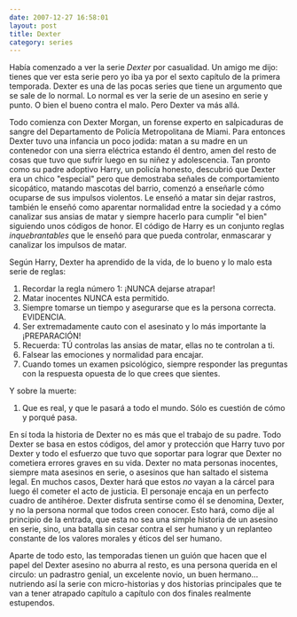 ```yaml
---
date: 2007-12-27 16:58:01
layout: post
title: Dexter
category: series
---
```


Había comenzado a ver la serie *Dexter* por casualidad. Un amigo me dijo: tienes que ver esta serie pero yo iba ya por el sexto capítulo de la primera temporada. Dexter es una de las pocas series que tiene un argumento que se sale de lo normal. Lo normal es ver la serie de un asesino en serie y punto. O bien el bueno contra el malo. Pero Dexter va más allá.

Todo comienza con Dexter Morgan, un forense experto en salpicaduras de sangre del Departamento de Policía Metropolitana de Miami. Para entonces Dexter tuvo una infancia un poco jodida: matan a su madre en un contenedor con una sierra eléctrica estando él dentro, amen del resto de cosas que tuvo que sufrir luego en su niñez y adolescencia. Tan pronto como su padre adoptivo Harry, un policía honesto, descubrió que Dexter era un chico "especial" pero que demostraba señales de comportamiento sicopático, matando mascotas del barrio, comenzó a enseñarle cómo ocuparse de sus impulsos violentos. Le enseñó a matar sin dejar rastros, también le enseñó como aparentar normalidad entre la sociedad y a cómo canalizar sus ansias de matar y siempre hacerlo para cumplir "el bien" siguiendo unos códigos de honor. El código de Harry es un conjunto reglas *inquebrantables* que le enseñó para que pueda controlar, enmascarar y canalizar los impulsos de matar.


Según Harry, Dexter ha aprendido de la vida, de lo bueno y lo malo esta serie de reglas:

  1. Recordar la regla número 1: ¡NUNCA dejarse atrapar!
  2. Matar inocentes NUNCA esta permitido.
  3. Siempre tomarse un tiempo y asegurarse que es la persona correcta. EVIDENCIA.
  4. Ser extremadamente cauto con el asesinato y lo más importante la ¡PREPARACIÓN!
  5. Recuerda: TÚ controlas las ansias de matar, ellas no te controlan a ti.
  6. Falsear las emociones y normalidad para encajar.
  7. Cuando tomes un examen psicológico, siempre responder las preguntas con la respuesta opuesta de lo que crees que sientes.

Y sobre la muerte:

  1. Que es real, y que le pasará a todo el mundo. Sólo es cuestión de cómo y porqué pasa.

En sí toda la historia de Dexter no es más que el trabajo de su padre. Todo Dexter se basa en estos códigos, del amor y protección que Harry tuvo por Dexter y todo el esfuerzo que tuvo que soportar para lograr que Dexter no cometiera errores graves en su vida. Dexter no mata personas inocentes, siempre mata asesinos en serie, o asesinos que han saltado el sistema legal. En muchos casos, Dexter hará que estos _no_ vayan a la cárcel para luego él cometer el acto de justicia. El personaje encaja en un perfecto cuadro de antihéroe. Dexter disfruta sentirse como él se denomina, Dexter, y no la persona normal que todos creen conocer. Esto hará, como dije al principio de la entrada, que esta no sea una simple historia de un asesino en serie, sino, una batalla sin cesar contra el ser humano y un replanteo constante de los valores morales y éticos del ser humano.

Aparte de todo esto, las temporadas tienen un guión que hacen que el papel del Dexter asesino no aburra al resto, es una persona querida en el circulo: un padrastro genial, un excelente novio, un buen hermano... nutriendo así la serie con micro-historias y dos historias principales que te van a tener atrapado capítulo a capítulo con dos finales realmente estupendos.
